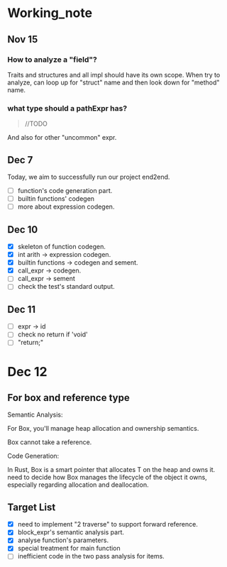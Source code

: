 # Working_note

## Nov 15

### How to analyze a "field"?

Traits and structures and all impl should have its own scope. When try to analyze, can loop up for "struct" name and then look down for "method" name.

### what type should a pathExpr has? 

> //TODO

And also for other "uncommon" expr.

## Dec 7

Today, we aim to successfully run our project end2end.

* [ ] function's code generation part.
* [ ] builtin functions' codegen
* [ ] more about expression codegen.

## Dec 10

* [x] skeleton of function codegen.
* [x] int arith -> expression codegen.
* [x] builtin functions -> codegen and sement.
* [x] call_expr -> codegen.
* [ ] call_expr -> sement
* [ ] check the test's standard output.

## Dec 11

* [ ] expr -> id
* [ ] check no return if 'void'
* [ ] "return;"

# Dec 12

## For box and reference type

Semantic Analysis:

For Box, you'll manage heap allocation and ownership semantics.

Box cannot take a reference.

Code Generation:

In Rust, Box<T> is a smart pointer that allocates T on the heap and owns it. need to decide how Box manages the lifecycle of the object it owns, especially regarding allocation and deallocation.

## Target List

* [x] need to implement "2 traverse" to support forward reference.
* [x] block_expr's semantic analysis part.
* [x] analyse function's parameters.
* [x] special treatment for main function
* [ ] inefficient code in the two pass analysis for items.